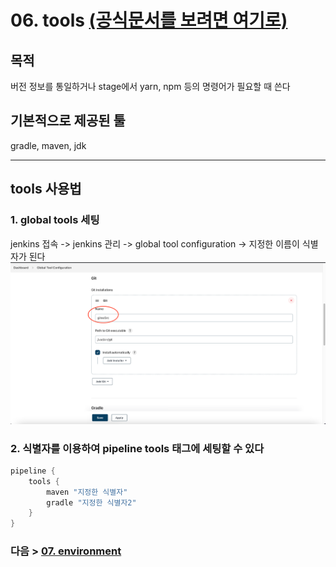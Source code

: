 # 06. tools [(공식문서를 보려면 여기로)](https://www.jenkins.io/doc/book/pipeline/syntax/#tools)
## 목적
버전 정보를 통일하거나 stage에서 yarn, npm 등의 명령어가 필요할 때 쓴다
## 기본적으로 제공된 툴
gradle, maven, jdk

---
## tools 사용법
### 1. global tools 세팅
jenkins 접속 -> jenkins 관리 -> global tool configuration -> 지정한 이름이 식별자가 된다
![globalTool](/images/globalTool.png)
### 2. 식별자를 이용하여 pipeline tools 태그에 세팅할 수 있다
```groovy
pipeline {
    tools {
        maven "지정한 식별자"
        gradle "지정한 식별자2"
    }
}
```


### 다음 > [07. environment](07.%20environment.md)
